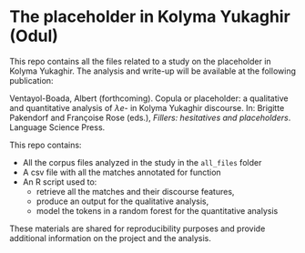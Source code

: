 # The placeholder in Kolyma Yukaghir (Odul)

This repo contains all the files related to a study on the placeholder in Kolyma Yukaghir. 
The analysis and write-up will be available at the following publication: 

Ventayol-Boada, Albert (forthcoming). Copula or placeholder: a qualitative and quantitative analysis of _λe_- in Kolyma Yukaghir discourse. In: Brigitte Pakendorf and Françoise Rose (eds.), _Fillers: hesitatives and placeholders_. Language Science Press. 

This repo contains:
- All the corpus files analyzed in the study in the `all_files` folder
- A csv file with all the matches annotated for function
- An R script used to:
  * retrieve all the matches and their discourse features,
  * produce an output for the qualitative analysis,
  * model the tokens in a random forest for the quantitative analysis

These materials are shared for reproducibility purposes and provide additional information on the project and the analysis. 
